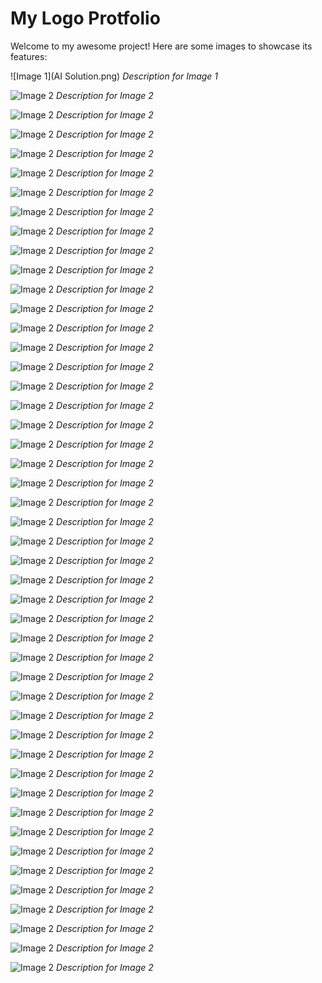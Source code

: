 # My Logo Protfolio 

Welcome to my awesome project! Here are some images to showcase its features:

![Image 1](AI Solution.png)
*Description for Image 1*

![Image 2](https://example.com/images/image2.jpg)
*Description for Image 2*

![Image 2](https://example.com/images/image2.jpg)
*Description for Image 2*

![Image 2](https://example.com/images/image2.jpg)
*Description for Image 2*

![Image 2](https://example.com/images/image2.jpg)
*Description for Image 2*

![Image 2](https://example.com/images/image2.jpg)
*Description for Image 2*

![Image 2](https://example.com/images/image2.jpg)
*Description for Image 2*

![Image 2](https://example.com/images/image2.jpg)
*Description for Image 2*

![Image 2](https://example.com/images/image2.jpg)
*Description for Image 2*

![Image 2](https://example.com/images/image2.jpg)
*Description for Image 2*

![Image 2](https://example.com/images/image2.jpg)
*Description for Image 2*

![Image 2](https://example.com/images/image2.jpg)
*Description for Image 2*

![Image 2](https://example.com/images/image2.jpg)
*Description for Image 2*

![Image 2](https://example.com/images/image2.jpg)
*Description for Image 2*

![Image 2](https://example.com/images/image2.jpg)
*Description for Image 2*

![Image 2](https://example.com/images/image2.jpg)
*Description for Image 2*

![Image 2](https://example.com/images/image2.jpg)
*Description for Image 2*

![Image 2](https://example.com/images/image2.jpg)
*Description for Image 2*

![Image 2](https://example.com/images/image2.jpg)
*Description for Image 2*

![Image 2](https://example.com/images/image2.jpg)
*Description for Image 2*

![Image 2](https://example.com/images/image2.jpg)
*Description for Image 2*

![Image 2](https://example.com/images/image2.jpg)
*Description for Image 2*

![Image 2](https://example.com/images/image2.jpg)
*Description for Image 2*

![Image 2](https://example.com/images/image2.jpg)
*Description for Image 2*

![Image 2](https://example.com/images/image2.jpg)
*Description for Image 2*

![Image 2](https://example.com/images/image2.jpg)
*Description for Image 2*

![Image 2](https://example.com/images/image2.jpg)
*Description for Image 2*

![Image 2](https://example.com/images/image2.jpg)
*Description for Image 2*

![Image 2](https://example.com/images/image2.jpg)
*Description for Image 2*

![Image 2](https://example.com/images/image2.jpg)
*Description for Image 2*

![Image 2](https://example.com/images/image2.jpg)
*Description for Image 2*

![Image 2](https://example.com/images/image2.jpg)
*Description for Image 2*

![Image 2](https://example.com/images/image2.jpg)
*Description for Image 2*

![Image 2](https://example.com/images/image2.jpg)
*Description for Image 2*


![Image 2](https://example.com/images/image2.jpg)
*Description for Image 2*

![Image 2](https://example.com/images/image2.jpg)
*Description for Image 2*


![Image 2](https://example.com/images/image2.jpg)
*Description for Image 2*

![Image 2](https://example.com/images/image2.jpg)
*Description for Image 2*

![Image 2](https://example.com/images/image2.jpg)
*Description for Image 2*

![Image 2](https://example.com/images/image2.jpg)
*Description for Image 2*

![Image 2](https://example.com/images/image2.jpg)
*Description for Image 2*

![Image 2](https://example.com/images/image2.jpg)
*Description for Image 2*

![Image 2](https://example.com/images/image2.jpg)
*Description for Image 2*

![Image 2](https://example.com/images/image2.jpg)
*Description for Image 2*

![Image 2](https://example.com/images/image2.jpg)
*Description for Image 2*

![Image 2](https://example.com/images/image2.jpg)
*Description for Image 2*

![Image 2](https://example.com/images/image2.jpg)
*Description for Image 2*

